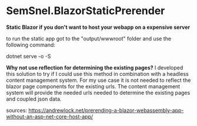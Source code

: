 # SemSnel.BlazorStaticPrerender

**Static Blazor if you don't want to host your webapp on a expensive server**

to run the static app got to the "output/wwwroot" folder and use the following command:


dotnet serve -o -S

**Why not use reflection for determining the existing pages?**
I developed this solution to try if I could use this method in combination with a headless content management system. For my use case it is not needed to reflect the blazor page components for the existing urls. The content management system will provide the needed urls needed to determine the existing pages and coupled json data.


sources:
https://andrewlock.net/prerending-a-blazor-webassembly-app-without-an-asp-net-core-host-app/
